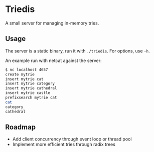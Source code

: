 # Triedis

A small server for managing in-memory tries.

## Usage

The server is a static binary, run it with `./triedis`. For options, use `-h`.

An example run with netcat against the server:

```bash
$ nc localhost 4657
create mytrie
insert mytrie cat
insert mytrie category
insert mytrie cathedral
insert mytrie castle
prefixsearch mytrie cat
cat
category
cathedral
```

## Roadmap

* Add client concurrency through event loop or thread pool
* Implement more efficient tries through radix trees

